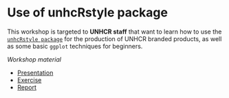 
<!-- README.md is generated from README.Rmd. Please edit that file -->

# Use of unhcRstyle package

<!-- badges: start -->
<!-- badges: end -->

This workshop is targeted to **UNHCR staff** that want to learn how to
use the [`unhcRstyle package`](https://github.com/UNHCR-WEB/unhcRstyle)
for the production of UNHCR branded products, as well as some basic
`ggplot` techniques for beginners.

*Workshop material*

-   [Presentation](https://github.com/vidonne/unhcRstyle_workshop/tree/master/presentation)
-   [Exercise](https://github.com/vidonne/unhcRstyle_workshop/tree/master/exercise)
-   [Report](https://github.com/vidonne/unhcRstyle_workshop/tree/master/report)
